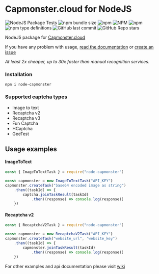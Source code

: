 Capmonster.cloud for NodeJS
=
![NodeJS Package Tests](https://github.com/alperensert/node-capmonster/actions/workflows/tests.yml/badge.svg?branch=master) ![npm bundle size](https://img.shields.io/bundlephobia/minzip/node-capmonster) ![npm](https://img.shields.io/npm/dm/node-capmonster) ![NPM](https://img.shields.io/npm/l/node-capmonster) ![npm](https://img.shields.io/npm/v/node-capmonster) ![npm type definitions](https://img.shields.io/npm/types/node-capmonster) ![GitHub last commit](https://img.shields.io/github/last-commit/alperensert/node-capmonster) ![GitHub Repo stars](https://img.shields.io/github/stars/alperensert/node-capmonster?style=social)

NodeJS package for [Capmonster.cloud](https://capmonster.cloud)

If you have any problem with usage, [read the documentation](https://github.com/alperensert/node-capmonster/wiki) or [create an issue](https://github.com/alperensert/node-capmonster/issues/new)

*At least 2x cheaper, up to 30x faster than manual recognition services.*

### Installation
```
npm i node-capmonster
```

### Supported captcha types
- Image to text
- Recaptcha v2
- Recaptcha v3
- Fun Captcha
- HCaptcha
- GeeTest

Usage examples
-

#### ImageToText

```javascript
const { ImageToTextTask } = require("node-capmonster")

const capmonster = new ImageToTextTask("API_KEY")
capmonster.createTask("base64 encoded image as string")
    .then((taskId) => {
        captcha.joinTaskResult(taskId)
            .then((response) => console.log(response))
    })
```

#### Recaptcha v2

```javascript
const { RecaptchaV2Task } = require("node-capmonster")

const capmonster = new RecaptchaV2Task("API_KEY")
capmonster.createTask("website_url", "website_key")
    .then((taskId) => {
        capmonster.joinTaskResult(taskId)
            .then((response) => console.log(response))
    })
```

For other examples and api documentation please visit [wiki](https://github.com/alperensert/node-capmonster/wiki)